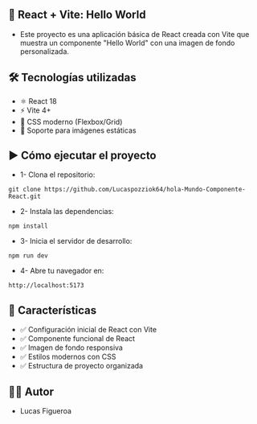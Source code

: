 🚀 React + Vite: Hello World
- 
- Este proyecto es una aplicación básica de React creada con Vite que muestra un componente "Hello World" con una imagen de fondo personalizada.

🛠️ Tecnologías utilizadas
- 
- ⚛️ React 18
- ⚡ Vite 4+
- 🎨 CSS moderno (Flexbox/Grid)
- 🌄 Soporte para imágenes estáticas

▶️ Cómo ejecutar el proyecto
- 
- 1- Clona el repositorio:
````
git clone https://github.com/Lucaspozziok64/hola-Mundo-Componente-React.git
````
- 2- Instala las dependencias:
````
npm install
````
- 3- Inicia el servidor de desarrollo:
````
npm run dev
````
- 4- Abre tu navegador en:
````
http://localhost:5173
````

🌟 Características
- 
- ✅ Configuración inicial de React con Vite
- ✅ Componente funcional de React
- ✅ Imagen de fondo responsiva
- ✅ Estilos modernos con CSS
- ✅ Estructura de proyecto organizada

👨‍💻 Autor
- 
- Lucas Figueroa